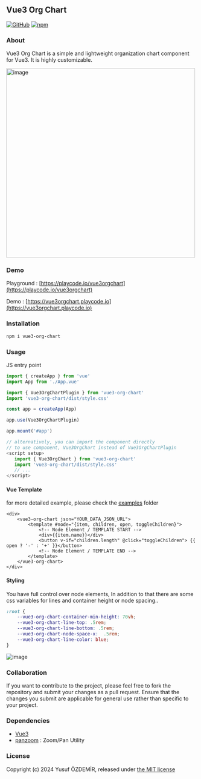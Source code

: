 ## Vue3 Org Chart

[![GitHub](https://img.shields.io/github/license/n1crack/vue3-org-chart)](https://github.com/n1crack/vue3-org-chart/blob/master/LICENSE) 
[![npm](https://img.shields.io/npm/v/vue3-org-chart)](https://www.npmjs.com/package/vue3-org-chart)

### About
Vue3 Org Chart is a simple and lightweight organization chart component for Vue3. It is highly customizable.

<img width="500" alt="image" src="https://github.com/n1crack/vue3-org-chart/assets/712404/b168b58c-dc63-4968-93f8-f3e76cc5ccae">

### Demo
Playground : [https://playcode.io/vue3orgchart](https://playcode.io/vue3orgchart)

Demo : [https://vue3orgchart.playcode.io](https://vue3orgchart.playcode.io)

### Installation

```bash
npm i vue3-org-chart
```

### Usage
JS entry point
```js
import { createApp } from 'vue'
import App from './App.vue'

import { Vue3OrgChartPlugin } from 'vue3-org-chart'
import 'vue3-org-chart/dist/style.css'

const app = createApp(App)

app.use(Vue3OrgChartPlugin)

app.mount('#app') 
```

```javascript
// alternatively, you can import the component directly
// to use component, Vue3OrgChart instead of Vue3OrgChartPlugin
<script setup>
   import { Vue3OrgChart } from 'vue3-org-chart' 
   import 'vue3-org-chart/dist/style.css' 
   // ...
</script>
```


#### Vue Template
for more detailed example, please check the [examples](examples) folder
```vue 
<div>
    <vue3-org-chart json="YOUR_DATA_JSON_URL">
        <template #node="{item, children, open, toggleChildren}">
            <!-- Node Element / TEMPLATE START -->
            <div>{{item.name}}</div>
            <button v-if="children.length" @click="toggleChildren"> {{ open ? '-' : '+' }}</button>
            <!-- Node Element / TEMPLATE END -->
        </template>
    </vue3-org-chart>
</div>
```

#### Styling

You have full control over node elements, In addition to that there are some css variables for lines and container height or node spacing..

```css 
:root {
    --vue3-org-chart-container-min-height: 70vh;
    --vue3-org-chart-line-top: .5rem;
    --vue3-org-chart-line-bottom: .5rem;
    --vue3-org-chart-node-space-x:  .5rem;
    --vue3-org-chart-line-color: blue;
}
```

![image](https://github.com/n1crack/vue3-org-chart/assets/712404/9eb4df4b-2156-4797-be2f-c5074ff8c91b)

### Collaboration
If you want to contribute to the project, please feel free to fork the repository and submit your changes as a pull request. Ensure that the changes you submit are applicable for general use rather than specific to your project.

### Dependencies
 - [Vue3](https://vuejs.org/)
 - [panzoom](https://github.com/anvaka/panzoom)  : Zoom/Pan Utility


### License
Copyright (c) 2024 Yusuf ÖZDEMİR, released under [the MIT license](LICENSE)
